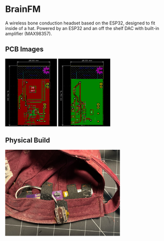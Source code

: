 # BrainFM

A wireless bone conduction headset based on the ESP32, designed to fit inside of a hat. Powered by an ESP32 and an off the shelf DAC with built-in amplifier (MAX98357).
## PCB Images
<p float="left">
  <img src="./BrainFM_MAX98357/img/cad_pcb_top.PNG" width="33%" />
  <img src="./BrainFM_MAX98357/img/cad_pcb_bottom.PNG" width="33%" />
</p>

## Physical Build
<p float="left">
  <img src="./BrainFM_MAX98357/img/image0.jpeg" width="73%" />
</p>

